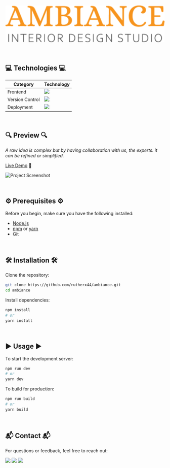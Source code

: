 <h3 align="center">
  
  ![Project Screenshot](src/assets/logo.png)
</h3>

<br/>

## 💻 Technologies 💻

| Category        | Technology           |
|-----------------|----------------------|
| Frontend        | <img src="https://go-skill-icons.vercel.app/api/icons?i=html,css,javascript,react,vite,tailwind&titles=true" />    |
| Version Control | <img src="https://go-skill-icons.vercel.app/api/icons?i=github,git&titles=true" />     |
| Deployment      | <img src="https://go-skill-icons.vercel.app/api/icons?i=vercel&titles=true" />         |

<br/>

## 🔍 Preview 🔍

  <i>A raw idea is complex but by having collaboration with us, the experts. it can be refined or simplified.</i>
  
  [Live Demo](https://ambiance-sable.vercel.app/) 🚀</strong>
  
  ![Project Screenshot](public/preview_whole.png)

<br/>

## ⚙️ Prerequisites ⚙️

Before you begin, make sure you have the following installed:

- [Node.js](https://nodejs.org/)
- [npm](https://www.npmjs.com/) or [yarn](https://yarnpkg.com/)
- Git

<br/>

## 🛠️ Installation 🛠️

Clone the repository:

```bash
git clone https://github.com/rutherx44/ambiance.git
cd ambiance
```

Install dependencies:

```bash
npm install
# or
yarn install
```

<br/>

## ▶️ Usage ▶️

To start the development server:

```bash
npm run dev
# or
yarn dev
```

To build for production:

```bash
npm run build
# or
yarn build
```

<br/>

## 📬 Contact 📬
For questions or feedback, feel free to reach out:

<div gap='10px'>
  <a href="mailto:ruther.diox04@gmail.com" target="_blank"><img src="https://img.shields.io/badge/Gmail-f43f5e?style=for-the-badge&logo=gmail&logoColor=white" /></a>
  <a href="www.linkedin.com/in/ruther-dio" target="_blank"><img src="https://img.shields.io/badge/LinkedIn-3b82f6?style=for-the-badge&logo=linkedin&logoColor=#06b6d4"/></a>
  <a href="https://ruther-portfolio.vercel.app/" target="_blank"><img src="https://img.shields.io/badge/Portfolio-84cc16?style=for-the-badge&logo=todoist&logoColor=white"" />
</div>
